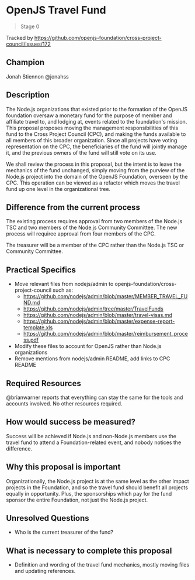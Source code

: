 # OpenJS Travel Fund
>  Stage 0

Tracked by https://github.com/openjs-foundation/cross-project-council/issues/172

## Champion

Jonah Stiennon @jonahss

## Description

The Node.js organizations that existed prior to the formation of the OpenJS foundation oversaw a monetary fund for the purpose of member and affiliate travel to, and lodging at, events related to the foundation's mission. This proposal proposes moving the management responsibilities of this fund to the Cross Project Council (CPC), and making the funds available to all members of this broader organization. Since all projects have voting representation on the CPC, the beneficiaries of the fund will jointly manage it, and the previous owners of the fund will still vote on its use.

We shall review the process in this proposal, but the intent is to leave the mechanics of the fund unchanged, simply moving from the purview of the Node.js project into the domain of the OpenJS Foundation, overseen by the CPC. This operation can be viewed as a refactor which moves the travel fund up one level in the organizational tree.

## Difference from the current process

The existing process requires approval from two members of the Node.js TSC and two members of the Node.js Community Committee.
The new process will requiree approval from four members of the CPC.

The treasurer will be a member of the CPC rather than the Node.js TSC or Community Committee.

## Practical Specifics

- Move relevant files from nodejs/admin to openjs-foundation/cross-project-council such as:
  - https://github.com/nodejs/admin/blob/master/MEMBER_TRAVEL_FUND.md
  - https://github.com/nodejs/admin/tree/master/TravelFunds
  - https://github.com/nodejs/admin/blob/master/travel-visas.md
  - https://github.com/nodejs/admin/blob/master/expense-report-template.xls
  - https://github.com/nodejs/admin/blob/master/reimbursement_process.pdf
- Modify these files to account for OpenJS rather than Node.js organizations
- Remove mentions from nodejs/admin README, add links to CPC README

## Required Resources

@brianwarner reports that everything can stay the same for the tools and accounts involved.
No other resources required.

## How would success be measured?

Success will be achieved if Node.js and non-Node.js members use the travel fund to attend a Foundation-related event, and nobody notices the difference.

## Why this proposal is important

Organizationally, the Node.js project is at the same level as the other impact projects in the Foundation, and so the travel fund should benefit all projects equally in opportunity. Plus, the sponsorships which pay for the fund sponsor the entire Foundation, not just the Node.js project.

## Unresolved Questions

- Who is the current treasurer of the fund?

## What is necessary to complete this proposal

- Definition and wording of the travel fund mechanics, mostly moving files and updating references.

